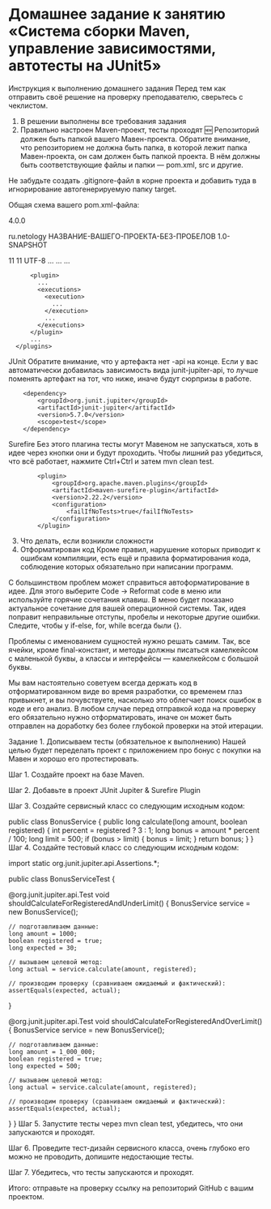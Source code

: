 # Домашнее задание к занятию «Система сборки Maven, управление зависимостями, автотесты на JUnit5»
Инструкция к выполнению домашнего задания
Перед тем как отправить своё решение на проверку преподавателю, сверьтесь с чеклистом.

1. В решении выполнены все требования задания
2. Правильно настроен Maven-проект, тесты проходят 🆕
Репозиторий должен быть папкой вашего Мавен-проекта. Обратите внимание, что репозиторием не должна быть папка, в которой лежит папка Мавен-проекта, он сам должен быть папкой проекта. В нём должны быть соответствующие файлы и папки — pom.xml, src и другие.

Не забудьте создать .gitignore-файл в корне проекта и добавить туда в игнорирование автогенерируемую папку target.

Общая схема вашего pom.xml-файла:

<?xml version="1.0" encoding="UTF-8"?>
<project xmlns="http://maven.apache.org/POM/4.0.0"
       xmlns:xsi="http://www.w3.org/2001/XMLSchema-instance"
       xsi:schemaLocation="http://maven.apache.org/POM/4.0.0 http://maven.apache.org/xsd/maven-4.0.0.xsd">
  <modelVersion>4.0.0</modelVersion>

  <groupId>ru.netology</groupId>
  <artifactId>НАЗВАНИЕ-ВАШЕГО-ПРОЕКТА-БЕЗ-ПРОБЕЛОВ</artifactId>
  <version>1.0-SNAPSHOT</version>

  <properties>
      <maven.compiler.source>11</maven.compiler.source>
      <maven.compiler.target>11</maven.compiler.target>
      <project.build.sourceEncoding>UTF-8</project.build.sourceEncoding>
  </properties>


  <dependencies>
      <dependency>
          ...
      </dependency>
      ...
  </dependencies>


  <build>
      <plugins>
          <plugin>
            ...
          </plugin>

          <plugin>
            ...
            <executions>
              <execution>
                ...
              </execution>
              ...
            </executions>
          </plugin>
          ...
      </plugins>
  </build>

</project>
JUnit
Обратите внимание, что у артефакта нет -api на конце. Если у вас автоматически добавилась зависимость вида <artifactId>junit-jupiter-api</artifactId>, то лучше поменять артефакт на тот, что ниже, иначе будут сюрпризы в работе.

        <dependency>
            <groupId>org.junit.jupiter</groupId>
            <artifactId>junit-jupiter</artifactId>
            <version>5.7.0</version>
            <scope>test</scope>
        </dependency>
Surefire
Без этого плагина тесты могут Мавеном не запускаться, хоть в идее через кнопки они и будут проходить. Чтобы лишний раз убедиться, что всё работает, нажмите Ctrl+Ctrl и затем mvn clean test.

            <plugin>
                <groupId>org.apache.maven.plugins</groupId>
                <artifactId>maven-surefire-plugin</artifactId>
                <version>2.22.2</version>
                <configuration>
                    <failIfNoTests>true</failIfNoTests>
                </configuration>
            </plugin>
3. Что делать, если возникли сложности
4. Отформатирован код
Кроме правил, нарушение которых приводит к ошибкам компиляции, есть ещё и правила форматирования кода, соблюдение которых обязательно при написании программ.

С большинством проблем может справиться автоформатирование в идее. Для этого выберите Code -> Reformat code в меню или используйте горячие сочетания клавиш. В меню будет показано актуальное сочетание для вашей операционной системы. Так, идея поправит неправильные отступы, пробелы и некоторые другие ошибки. Следите, чтобы у if-else, for, while всегда были {}.

Проблемы с именованием сущностей нужно решать самим. Так, все ячейки, кроме final-констант, и методы должны писаться камелкейсом с маленькой буквы, а классы и интерфейсы — камелкейсом с большой буквы.

Мы вам настоятельно советуем всегда держать код в отформатированном виде во время разработки, со временем глаз привыкнет, и вы почувствуете, насколько это облегчает поиск ошибок в коде и его анализ. В любом случае перед отправкой кода на проверку его обязательно нужно отформатировать, иначе он может быть отправлен на доработку без более глубокой проверки на этой итерации.

Задание 1. Дописываем тесты (обязательное к выполнению)
Нашей целью будет переделать проект с приложением про бонус с покупки на Мавен и хорошо его протестировать.

Шаг 1. Создайте проект на базе Maven.

Шаг 2. Добавьте в проект JUnit Jupiter & Surefire Plugin

Шаг 3. Создайте сервисный класс со следующим исходным кодом:

public class BonusService {
  public long calculate(long amount, boolean registered) {
    int percent = registered ? 3 : 1;
    long bonus = amount * percent / 100;
    long limit = 500;
    if (bonus > limit) {
      bonus = limit;
    }
    return bonus;
  }
}
Шаг 4. Создайте тестовый класс со следующим исходным кодом:

import static org.junit.jupiter.api.Assertions.*;

public class BonusServiceTest {

  @org.junit.jupiter.api.Test
  void shouldCalculateForRegisteredAndUnderLimit() {
    BonusService service = new BonusService();

    // подготавливаем данные:
    long amount = 1000;
    boolean registered = true;
    long expected = 30;

    // вызываем целевой метод:
    long actual = service.calculate(amount, registered);

    // производим проверку (сравниваем ожидаемый и фактический):
    assertEquals(expected, actual);
  }

  @org.junit.jupiter.api.Test
  void shouldCalculateForRegisteredAndOverLimit() {
    BonusService service = new BonusService();

    // подготавливаем данные:
    long amount = 1_000_000;
    boolean registered = true;
    long expected = 500;

    // вызываем целевой метод:
    long actual = service.calculate(amount, registered);

    // производим проверку (сравниваем ожидаемый и фактический):
    assertEquals(expected, actual);
  }
}
Шаг 5. Запустите тесты через mvn clean test, убедитесь, что они запускаются и проходят.

Шаг 6. Проведите тест-дизайн сервисного класса, очень глубоко его можно не проводить, допишите недостающие тесты.

Шаг 7. Убедитесь, что тесты запускаются и проходят.

Итого: отправьте на проверку ссылку на репозиторий GitHub с вашим проектом.
